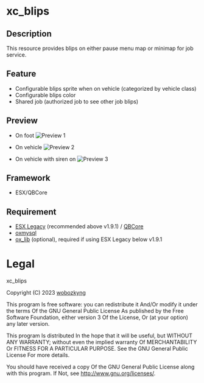 # xc_blips

## Description
This resource provides blips on either pause menu map or minimap for job service.

## Feature
- Configurable blips sprite when on vehicle (categorized by vehicle class)
- Configurable blips color
- Shared job (authorized job to see other job blips)

## Preview
- On foot
![Preview 1](https://i.imgur.com/RDel3ez.png)

- On vehicle
![Preview 2](https://i.imgur.com/aLMN38R.png)

- On vehicle with siren on
![Preview 3](https://i.imgur.com/YMaDiB7.png)

## Framework
- ESX/QBCore

## Requirement
- [ESX Legacy](https://github.com/esx-framework/esx_core) (recommended above v1.9.1) / [QBCore](https://github.com/qbcore-framework/qb-core)
- [oxmysql](https://github.com/overextended/oxmysql)
- [ox_lib](https://github.com/overextended/ox_lib) (optional), required if using ESX Legacy below v1.9.1

# Legal

xc_blips

Copyright (C) 2023 [wobozkyng](https://github.com/wobozkyng)

This program Is free software: you can redistribute it And/Or modify it under the terms Of the GNU General Public License As published by the Free Software Foundation, either version 3 Of the License, Or (at your option) any later version.

This program Is distributed In the hope that it will be useful, but WITHOUT ANY WARRANTY; without even the implied warranty Of MERCHANTABILITY Or FITNESS FOR A PARTICULAR PURPOSE. See the GNU General Public License For more details.

You should have received a copy Of the GNU General Public License along with this program. If Not, see http://www.gnu.org/licenses/.